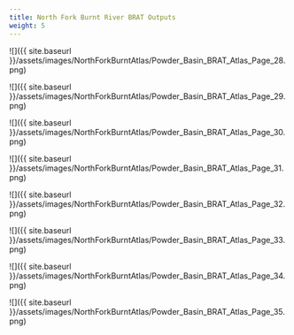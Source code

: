 ```yaml
---
title: North Fork Burnt River BRAT Outputs
weight: 5
---
```


![]({{ site.baseurl }}/assets/images/NorthForkBurntAtlas/Powder_Basin_BRAT_Atlas_Page_28.png)

![]({{ site.baseurl }}/assets/images/NorthForkBurntAtlas/Powder_Basin_BRAT_Atlas_Page_29.png)

![]({{ site.baseurl }}/assets/images/NorthForkBurntAtlas/Powder_Basin_BRAT_Atlas_Page_30.png)

![]({{ site.baseurl }}/assets/images/NorthForkBurntAtlas/Powder_Basin_BRAT_Atlas_Page_31.png)

![]({{ site.baseurl }}/assets/images/NorthForkBurntAtlas/Powder_Basin_BRAT_Atlas_Page_32.png)

![]({{ site.baseurl }}/assets/images/NorthForkBurntAtlas/Powder_Basin_BRAT_Atlas_Page_33.png)

![]({{ site.baseurl }}/assets/images/NorthForkBurntAtlas/Powder_Basin_BRAT_Atlas_Page_34.png)

![]({{ site.baseurl }}/assets/images/NorthForkBurntAtlas/Powder_Basin_BRAT_Atlas_Page_35.png)